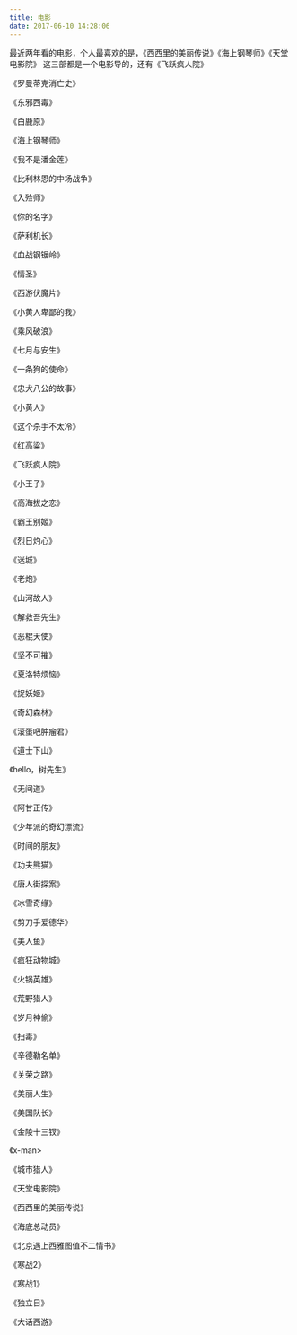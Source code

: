 ```yaml
---
title: 电影
date: 2017-06-10 14:28:06
---
```

最近两年看的电影，个人最喜欢的是，《西西里的美丽传说》《海上钢琴师》《天堂电影院》 这三部都是一个电影导的，还有《飞跃疯人院》


《罗曼蒂克消亡史》

《东邪西毒》

《白鹿原》

《海上钢琴师》

《我不是潘金莲》

《比利林恩的中场战争》

《入殓师》

《你的名字》

《萨利机长》

《血战钢锯岭》

《情圣》

《西游伏魔片》

《小黄人卑鄙的我》

《乘风破浪》

《七月与安生》

《一条狗的使命》

《忠犬八公的故事》

《小黄人》

《这个杀手不太冷》

《红高粱》

《飞跃疯人院》

《小王子》

《高海拔之恋》

《霸王别姬》

《烈日灼心》

《迷城》

《老炮》

《山河故人》

《解救吾先生》

《恶棍天使》

《坚不可摧》

《夏洛特烦恼》

《捉妖姬》

《奇幻森林》

《滚蛋吧肿瘤君》

《道士下山》

《hello，树先生》

《无间道》

《阿甘正传》

《少年派的奇幻漂流》

《时间的朋友》

《功夫熊猫》

《唐人街探案》

《冰雪奇缘》

《剪刀手爱德华》

《美人鱼》

《疯狂动物城》

《火锅英雄》

《荒野猎人》

《岁月神偷》

《扫毒》

《辛德勒名单》

《关荣之路》

《美丽人生》

《美国队长》

《金陵十三钗》

《x-man>

《城市猎人》

《天堂电影院》

《西西里的美丽传说》

《海底总动员》

《北京遇上西雅图值不二情书》

《寒战2》

《寒战1》

《独立日》

《大话西游》
